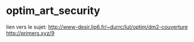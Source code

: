 # optim_art_security

lien vers le sujet: 
http://www-desir.lip6.fr/~durrc/Iut/optim/dm2-couverture
http://primers.xyz/9
